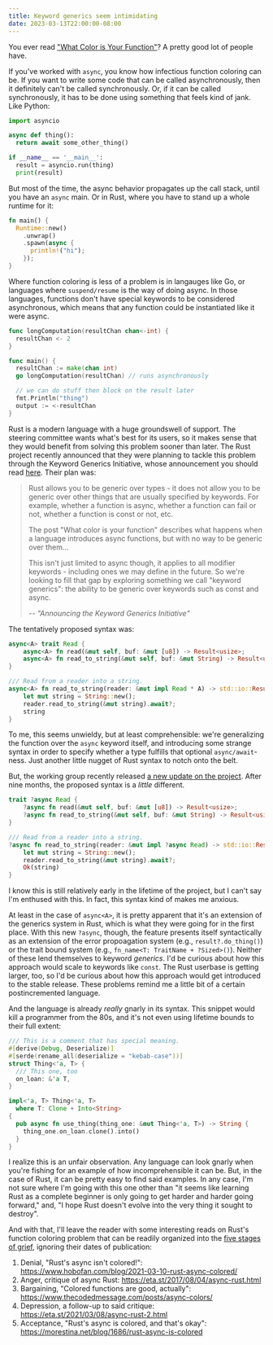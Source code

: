 ```yaml
---
title: Keyword generics seem intimidating
date: 2023-03-13T22:00:00-08:00
---
```


You ever read ["What Color is Your Function"](https://journal.stuffwithstuff.com/2015/02/01/what-color-is-your-function/)? A pretty good lot of people have.

If you've worked with `async`, you know how infectious function coloring can be. If you want to write some code that can be called asynchronously, then it definitely can't be called synchronously. Or, if it can be called synchronously, it has to be done using something that feels kind of jank. Like Python:

```py
import asyncio

async def thing():
  return await some_other_thing()

if __name__ == '__main__':
  result = asyncio.run(thing)
  print(result)
```

But most of the time, the async behavior propagates up the call stack, until you have an `async` main. Or in Rust, where you have to stand up a whole runtime for it:

```rust
fn main() {
  Runtime::new()
    .unwrap()
    .spawn(async {
      println!("hi");
    });
}
```

Where function coloring is less of a problem is in langauges like Go, or languages where `suspend/resume`
is the way of doing async. In those languages, functions don't have special keywords to be considered asynchronous,
which means that any function could be instantiated like it were async.

```go
func longComputation(resultChan chan<-int) {
  resultChan <- 2
}

func main() {
  resultChan := make(chan int)
  go longComputation(resultChan) // runs asynchronously

  // we can do stuff then block on the result later
  fmt.Println("thing")
  output := <-resultChan
}
```

Rust is a modern language with a huge groundswell of support. The steering committee wants what's best for its users, so it makes sense that they would benefit from solving this problem sooner than later. The Rust project recently announced that they were planning to tackle this problem through the Keyword Generics Initiative, whose announcement you should read [here](https://blog.rust-lang.org/inside-rust/2022/07/27/keyword-generics.html). Their plan was:

> Rust allows you to be generic over types - it does not allow you to be generic over other things that are usually specified by keywords. For example, whether a function is async, whether a function can fail or not, whether a function is const or not, etc.
>
> The post "What color is your function" describes what happens when a language introduces async functions, but with no way to be generic over them...
>
> This isn't just limited to async though, it applies to all modifier keywords - including ones we may define in the future. So we're looking to fill that gap by exploring something we call "keyword generics": the ability to be generic over keywords such as const and async.
>
> *-- "Announcing the Keyword Generics Initiative"*

The tentatively proposed syntax was:

```rs
async<A> trait Read {
    async<A> fn read(&mut self, buf: &mut [u8]) -> Result<usize>;
    async<A> fn read_to_string(&mut self, buf: &mut String) -> Result<usize> { ... }
}

/// Read from a reader into a string.
async<A> fn read_to_string(reader: &mut impl Read * A) -> std::io::Result<String> {
    let mut string = String::new();
    reader.read_to_string(&mut string).await?;
    string
}
```

To me, this seems unwieldy, but at least comprehensible: we're generalizing the function over the `async` keyword itself, and introducing some strange syntax in order to specify whether a type fulfills that optional `async/await`-ness. Just another little nugget of Rust syntax to notch onto the belt.

But, the working group recently released [a new update on the project](https://blog.rust-lang.org/inside-rust/2023/02/23/keyword-generics-progress-report-feb-2023.html). After nine months, the proposed syntax is a _little_ different.

```rs
trait ?async Read {
    ?async fn read(&mut self, buf: &mut [u8]) -> Result<usize>;
    ?async fn read_to_string(&mut self, buf: &mut String) -> Result<usize> { ... }
}

/// Read from a reader into a string.
?async fn read_to_string(reader: &mut impl ?async Read) -> std::io::Result<String> {
    let mut string = String::new();
    reader.read_to_string(&mut string).await?;
    Ok(string)
}
```

I know this is still relatively early in the lifetime of the project, but I can't say I'm enthused with this. In fact, this syntax kind of makes me anxious.

At least in the case of `async<A>`, it is pretty apparent that it's an extension of the generics system in Rust, which is what they were going for in the first place. With this new `?async`, though, the feature presents itself syntactically as an extension of the error propoagation system (e.g., `result?.do_thing()`) or the trait bound system (e.g., `fn_name<T: TraitName + ?Sized>()`). Neither of these lend themselves to keyword _generics_. I'd be curious about how this approach would scale to keywords like `const`. The Rust userbase is getting larger, too, so I'd be curious about how this approach would get introduced to the stable release. These problems remind me a little bit of a certain postincremented language.

And the language is already _really_ gnarly in its syntax. This snippet would kill a programmer from the 80s, and it's not even using lifetime bounds to their full extent:

```rs
/// This is a comment that has special meaning.
#[derive(Debug, Deserialize)]
#[serde(rename_all(deserialize = "kebab-case"))]
struct Thing<'a, T> {
  /// This one, too
  on_loan: &'a T,
}

impl<'a, T> Thing<'a, T>
  where T: Clone + Into<String>
{
  pub async fn use_thing(thing_one: &mut Thing<'a, T>) -> String {
    thing_one.on_loan.clone().into()
  }
}
```

I realize this is an unfair observation. Any language can look gnarly when you're fishing for an example of how incomprehensible it can be. But, in the case of Rust, it can be pretty easy to find said examples. In any case, I'm not sure where I'm going with this one other than "it seems like learning Rust as a complete beginner is only going to get harder and harder going forward," and, "I hope Rust doesn't evolve into the very thing it sought to destroy".

And with that, I'll leave the reader with some interesting reads on Rust's function coloring problem that can be readily organized into the [five stages of grief](https://www.washington.edu/counseling/2020/06/08/the-stages-of-grief-accepting-the-unacceptable/), ignoring their dates of publication:
1. Denial, "Rust's async isn't colored!": https://www.hobofan.com/blog/2021-03-10-rust-async-colored/
2. Anger, critique of async Rust: https://eta.st/2017/08/04/async-rust.html
3. Bargaining, "Colored functions are good, actually": https://www.thecodedmessage.com/posts/async-colors/
4. Depression, a follow-up to said critique: https://eta.st/2021/03/08/async-rust-2.html
5. Acceptance, "Rust's async is colored, and that's okay": https://morestina.net/blog/1686/rust-async-is-colored

